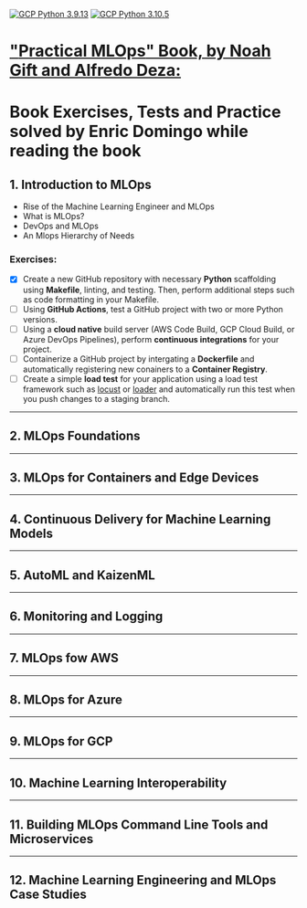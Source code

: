 [![GCP Python 3.9.13](https://github.com/enricd/PracticalMLOps/actions/workflows/gcp_python_39.yml/badge.svg)](https://github.com/enricd/PracticalMLOps/actions/workflows/gcp_python_39.yml)
[![GCP Python 3.10.5](https://github.com/enricd/PracticalMLOps/actions/workflows/gcp_python_310.yml/badge.svg)](https://github.com/enricd/PracticalMLOps/actions/workflows/gcp_python_310.yml)

# <u>"**Practical MLOps**" Book, by Noah Gift and Alfredo Deza:</u>
# Book Exercises, Tests and Practice solved by Enric Domingo while reading the book

## 1. Introduction to MLOps
- Rise of the Machine Learning Engineer and MLOps
- What is MLOps?
- DevOps and MLOps
- An Mlops Hierarchy of Needs

### **Exercises:**
- [x] Create a new GitHub repository with necessary **Python** scaffolding using **Makefile**, linting, and testing. Then, perform additional steps such as code formatting in your Makefile.
- [ ] Using **GitHub Actions**, test a GitHub project with two or more Python versions.
- [ ] Using a **cloud native** build server (AWS Code Build, GCP Cloud Build, or Azure DevOps Pipelines), perform **continuous integrations** for your project.
- [ ] Containerize a GitHub project by intergating a **Dockerfile** and automatically registering new conainers to a **Container Registry**.
- [ ] Create a simple **load test** for your application using a load test framework such as [locust](https://locust.io) or [loader](https://loader.io) and automatically run this test when you push changes to a staging branch.

---

## 2. MLOps Foundations

---

## 3. MLOps for Containers and Edge Devices

---

## 4. Continuous Delivery for Machine Learning Models

---

## 5. AutoML and KaizenML

---

## 6. Monitoring and Logging

---

## 7. MLOps fow AWS

---

## 8. MLOps for Azure

---

## 9. MLOps for GCP

---

## 10. Machine Learning Interoperability

---

## 11. Building MLOps Command Line Tools and Microservices

---

## 12. Machine Learning Engineering and MLOps Case Studies

